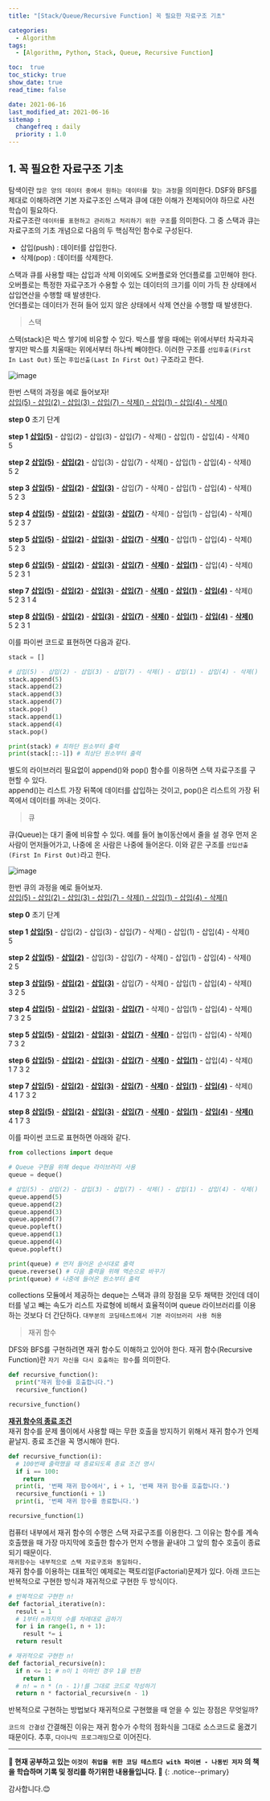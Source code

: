 ```yaml
---
title: "[Stack/Queue/Recursive Function] 꼭 필요한 자료구조 기초"

categories:
  - Algorithm
tags:
  - [Algorithm, Python, Stack, Queue, Recursive Function]

toc:  true
toc_sticky: true
show_date: true
read_time: false

date: 2021-06-16
last_modified_at: 2021-06-16
sitemap :
  changefreq : daily
  priority : 1.0
---
```


## 1. 꼭 필요한 자료구조 기초

탐색이란 `많은 양의 데이터 중에서 원하는 데이터를 찾는 과정`을 의미한다. DSF와 BFS를 제대로 이해하려면 기본 자료구조인 스택과 큐에 대한 이해가 전제되어야 하므로 사전 학습이 필요하다.  
자료구조란 `데이터를 표현하고 관리하고 처리하기 위한 구조`를 의미한다. 그 중 스택과 큐는 자료구조의 기초 개념으로 다음의 두 핵심적인 함수로 구성된다.  
- 삽입(push) : 데이터를 삽입한다.  
- 삭제(pop) : 데이터를 삭제한다.  

스택과 큐를 사용할 때는 삽입과 삭제 이외에도 오버플로와 언더플로를 고민해야 한다.  
오버플로는 특정한 자료구조가 수용할 수 있는 데이터의 크기를 이미 가득 찬 상태에서 삽입연산을 수행할 때 발생한다.  
언더플로는 데이터가 전혀 들어 있지 않은 상태에서 삭제 연산을 수행할 때 발생한다.  

> 스택  

스택(stack)은 박스 쌓기에 비유할 수 있다. 박스를 쌓을 때에는 위에서부터 차곡차곡 쌓지만 박스를 치울때는 위에서부터 하나씩 빼야한다. 이러한 구조를 `선입후출(First In Last Out)` 또는 `후입선출(Last In First Out)` 구조라고 한다.  

![image](https://user-images.githubusercontent.com/37467408/122135373-535f8400-ce7b-11eb-982d-89562b648c35.PNG)  

한번 스택의 과정을 예로 들어보자!  
<u>삽입(5) - 삽입(2) - 삽입(3) - 삽입(7) - 삭제() - 삽입(1) - 삽입(4) - 삭제()</u>  

**step 0** 초기 단계  

**step 1** **<u>삽입(5)</u>** - 삽입(2) - 삽입(3) - 삽입(7) - 삭제() - 삽입(1) - 삽입(4) - 삭제()  
5  

**step 2** **<u>삽입(5)</u>** - **<u>삽입(2)</u>** - 삽입(3) - 삽입(7) - 삭제() - 삽입(1) - 삽입(4) - 삭제()  
5 2  

**step 3** **<u>삽입(5)</u>** - **<u>삽입(2)</u>** - **<u>삽입(3)</u>** - 삽입(7) - 삭제() - 삽입(1) - 삽입(4) - 삭제()  
5 2 3  

**step 4** **<u>삽입(5)</u>** - **<u>삽입(2)</u>** - **<u>삽입(3)</u>** - **<u>삽입(7)</u>** - 삭제() - 삽입(1) - 삽입(4) - 삭제()  
5 2 3 7  

**step 5** **<u>삽입(5)</u>** - **<u>삽입(2)</u>** - **<u>삽입(3)</u>** - **<u>삽입(7)</u>** - **<u>삭제()</u>** - 삽입(1) - 삽입(4) - 삭제()  
5 2 3  

**step 6** **<u>삽입(5)</u>** - **<u>삽입(2)</u>** - **<u>삽입(3)</u>** - **<u>삽입(7)</u>** - **<u>삭제()</u>** - **<u>삽입(1)</u>** - 삽입(4) - 삭제()  
5 2 3 1  

**step 7** **<u>삽입(5)</u>** - **<u>삽입(2)</u>** - **<u>삽입(3)</u>** - **<u>삽입(7)</u>** - **<u>삭제()</u>** - **<u>삽입(1)</u>** - **<u>삽입(4)</u>** - 삭제()  
5 2 3 1 4  

**step 8** **<u>삽입(5)</u>** - **<u>삽입(2)</u>** - **<u>삽입(3)</u>** - **<u>삽입(7)</u>** - **<u>삭제()</u>** - **<u>삽입(1)</u>** - **<u>삽입(4)</u>** - **<u>삭제()</u>**  
5 2 3 1  

이를 파이썬 코드로 표현하면 다음과 같다.  

```python
stack = []

# 삽입(5) - 삽입(2) - 삽입(3) - 삽입(7) - 삭제() - 삽입(1) - 삽입(4) - 삭제()
stack.append(5)
stack.append(2)
stack.append(3)
stack.append(7)
stack.pop()
stack.append(1)
stack.append(4)
stack.pop()

print(stack) # 최하단 원소부터 출력
print(stack[::-1]) # 최상단 원소부터 출력
```  

별도의 라이브러리 필요없이 append()와 pop() 함수를 이용하면 스택 자료구조를 구현할 수 있다.  
append()는 리스트 가장 뒤쪽에 데이터를 삽입하는 것이고, pop()은 리스트의 가장 뒤쪽에서 데이터를 꺼내는 것이다.  

> 큐  

큐(Queue)는 대기 줄에 비유할 수 있다. 예를 들어 놀이동산에서 줄을 설 경우 먼저 온 사람이 먼저들어가고, 나중에 온 사람은 나중에 들어온다. 이와 같은 구조를 `선입선출(First In First Out)`라고 한다.  

![image](https://user-images.githubusercontent.com/37467408/122136435-755a0600-ce7d-11eb-97ce-d34c26b57122.PNG)  

한번 큐의 과정을 예로 들어보자.  
<u>삽입(5) - 삽입(2) - 삽입(3) - 삽입(7) - 삭제() - 삽입(1) - 삽입(4) - 삭제()</u>  

**step 0** 초기 단계  

**step 1** **<u>삽입(5)</u>** - 삽입(2) - 삽입(3) - 삽입(7) - 삭제() - 삽입(1) - 삽입(4) - 삭제()  
5  

**step 2** **<u>삽입(5)</u>** - **<u>삽입(2)</u>** - 삽입(3) - 삽입(7) - 삭제() - 삽입(1) - 삽입(4) - 삭제()  
2 5    

**step 3** **<u>삽입(5)</u>** - **<u>삽입(2)</u>** - **<u>삽입(3)</u>** - 삽입(7) - 삭제() - 삽입(1) - 삽입(4) - 삭제()  
3 2 5  

**step 4** **<u>삽입(5)</u>** - **<u>삽입(2)</u>** - **<u>삽입(3)</u>** - **<u>삽입(7)</u>** - 삭제() - 삽입(1) - 삽입(4) - 삭제()  
7 3 2 5  

**step 5** **<u>삽입(5)</u>** - **<u>삽입(2)</u>** - **<u>삽입(3)</u>** - **<u>삽입(7)</u>** - **<u>삭제()</u>** - 삽입(1) - 삽입(4) - 삭제()  
7 3 2  

**step 6** **<u>삽입(5)</u>** - **<u>삽입(2)</u>** - **<u>삽입(3)</u>** - **<u>삽입(7)</u>** - **<u>삭제()</u>** - **<u>삽입(1)</u>** - 삽입(4) - 삭제()  
1 7 3 2  

**step 7** **<u>삽입(5)</u>** - **<u>삽입(2)</u>** - **<u>삽입(3)</u>** - **<u>삽입(7)</u>** - **<u>삭제()</u>** - **<u>삽입(1)</u>** - **<u>삽입(4)</u>** - 삭제()  
4 1 7 3 2  

**step 8** **<u>삽입(5)</u>** - **<u>삽입(2)</u>** - **<u>삽입(3)</u>** - **<u>삽입(7)</u>** - **<u>삭제()</u>** - **<u>삽입(1)</u>** - **<u>삽입(4)</u>** - **<u>삭제()</u>**  
4 1 7 3  

이를 파이썬 코드로 표현하면 아래와 같다.  

```python
from collections import deque

# Queue 구현을 위해 deque 라이브러리 사용
queue = deque()

# 삽입(5) - 삽입(2) - 삽입(3) - 삽입(7) - 삭제() - 삽입(1) - 삽입(4) - 삭제()
queue.append(5)
queue.append(2)
queue.append(3)
queue.append(7)
queue.popleft()
queue.append(1)
queue.append(4)
queue.popleft()

print(queue) # 먼저 들어온 순서대로 출력
queue.reverse() # 다음 출력을 위해 역순으로 바꾸기
print(queue) # 나중에 들어온 원소부터 출력
```  

collections 모듈에서 제공하는 deque는 스택과 큐의 장점을 모두 채택한 것인데 데이터를 넣고 빼는 속도가 리스트 자료형에 비해서 효율적이며 queue 라이브러리를 이용하는 것보다 더 간단하다. `대부분의 코딩테스트에서 기본 라이브러리 사용 허용`  


> 재귀 함수  

DFS와 BFS를 구현하려면 재귀 함수도 이해하고 있어야 한다. 재귀 함수(Recursive Function)란 `자기 자신을 다시 호출하는 함수`를 의미한다.  

```python
def recursive_function():
  print("재귀 함수를 호출합니다.")
  recursive_function()

recursive_function()
```  

**<u>재귀 함수의 종료 조건</u>**  
재귀 함수를 문제 풀이에서 사용할 때는 무한 호출을 방지하기 위해서 재귀 함수가 언제 끝날지. 종료 조건을 꼭 명시해야 한다.  

```python
def recursive_function(i):
  # 100번째 출력했을 때 종료되도록 종료 조건 명시
  if i == 100:
    return
  print(i, '번째 재귀 함수에서', i + 1, '번째 재귀 함수를 호출합니다.')
  recursive_function(i + 1)
  print(i, '번째 재귀 함수를 종료합니다.')

recursive_function(1)
```  

컴퓨터 내부에서 재귀 함수의 수행은 스택 자료구조를 이용한다. 그 이유는 함수를 계속 호출했을 때 가장 마지막에 호출한 함수가 먼저 수행을 끝내야 그 앞의 함수 호출이 종료되기 때문이다.  
`재귀함수는 내부적으로 스택 자료구조와 동일하다.`  
재귀 함수를 이용하는 대표적인 예제로는 팩토리얼(Factorial)문제가 있다. 아래 코드는 반복적으로 구현한 방식과 재귀적으로 구현한 두 방식이다.  

```python
# 반복적으로 구현한 n!
def factorial_iterative(n):
  result = 1
  # 1부터 n까지의 수를 차례대로 곱하기
  for i in range(1, n + 1):
    result *= i
  return result

# 재귀적으로 구현한 n!
def factorial_recursive(n):
  if n <= 1: # n이 1 이하인 경우 1을 반환
    return 1
  # n! = n * (n - 1)!를 그대로 코드로 작성하기
  return n * factorial_recursive(n - 1)  
```  

반복적으로 구현하는 방법보다 재귀적으로 구현했을 때 얻을 수 있는 장점은 무엇일까?  

`코드의 간결성` 간결해진 이유는 재귀 함수가 수학의 점화식을 그대로 소스코드로 옮겼기 때문이다. 추후, `다이나믹 프로그래밍`으로 이어진다.  

---
**🐢 현재 공부하고 있는 `이것이 취업을 위한 코딩 테스트다 with 파이썬 - 나동빈 저자` 의 책을 학습하며 기록 및 정리를 하기위한 내용들입니다. 🐢**
{: .notice--primary}   

감사합니다.😊
